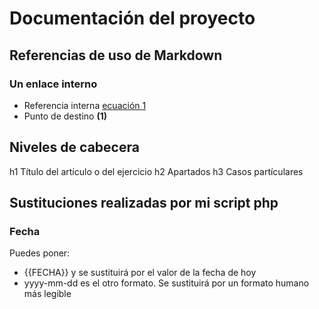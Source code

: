 # Documentación del proyecto

## Referencias de uso de Markdown

### Un enlace interno
- Referencia interna [ecuación 1](#ec1)
- Punto de destino **(1)**<a name="ec1"></a>

## Niveles de cabecera
h1	Título del artículo o del ejercicio
h2	Apartados
h3	Casos partículares

## Sustituciones realizadas por mi script php
### Fecha
Puedes poner:
- {{FECHA}} y se sustituirá por el valor de la fecha de hoy
- yyyy-mm-dd es el otro formato. Se sustituirá por un formato humano más legible
